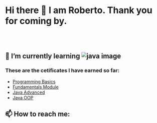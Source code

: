 # Hi there 👋 I am Roberto. Thank you for coming by. 
<br>
<br>

## 🌱 I’m currently learning ![java image](https://user-images.githubusercontent.com/100959760/232734995-620de049-c11b-4a9e-81a0-473b74bb7778.png)



### These are the cetificates I have earned so far: 
-  [Programming Basics](https://softuni.bg/certificates/details/125160/ade37b33)
-  [Fundamentals Module](https://softuni.bg/certificates/details/169293/1fb49d57)
-  [Java Advanced](https://softuni.bg/certificates/details/161836/67400029)
-  [Java OOP](https://softuni.bg/certificates/details/168988/1526a52d)

## 📫 How to reach me:


<!--
**RobSunnn/RobSunnn** is a ✨ _special_ ✨ repository because its `README.md` (this file) appears on your GitHub profile.

Here are some ideas to get you started:

- 🔭 I’m currently working on ...
- 🌱 I’m currently learning ...
- 👯 I’m looking to collaborate on ...
- 🤔 I’m looking for help with ...
- 💬 Ask me about ...
- 📫 How to reach me: ...
- 😄 Pronouns: ...
- ⚡ Fun fact: ...
-->
